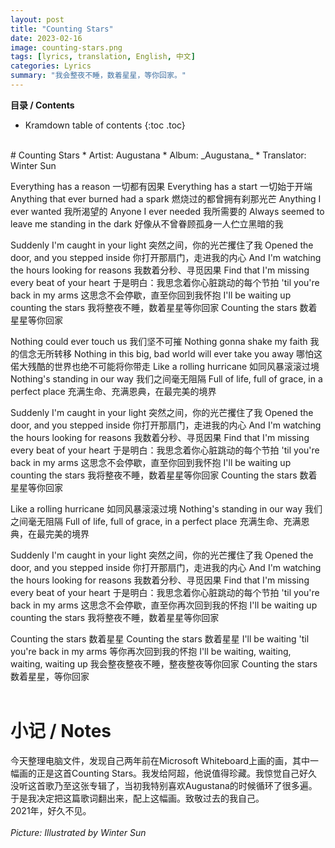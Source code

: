 ```yaml
---
layout: post
title: "Counting Stars"
date: 2023-02-16
image: counting-stars.png
tags: [lyrics, translation, English, 中文]
categories: Lyrics
summary: "我会整夜不睡，数着星星，等你回家。"
---
```


**目录 / Contents**
* Kramdown table of contents
{:toc .toc}
<br/>
# Counting Stars
* Artist: Augustana
* Album: _Augustana_
* Translator: Winter Sun

Everything has a reason 一切都有因果
Everything has a start 一切始于开端
Anything that ever burned had a spark 燃烧过的都曾拥有刹那光芒
Anything I ever wanted 我所渴望的
Anyone I ever needed 我所需要的
Always seemed to leave me standing in the dark 好像从不曾眷顾孤身一人伫立黑暗的我

Suddenly I'm caught in your light 突然之间，你的光芒攫住了我
Opened the door, and you stepped inside 你打开那扇门，走进我的内心
And I'm watching the hours looking for reasons 我数着分秒、寻觅因果
Find that I'm missing every beat of your heart 于是明白：我思念着你心脏跳动的每个节拍
'til you're back in my arms 这思念不会停歇，直至你回到我怀抱
I'll be waiting up counting the stars 我将整夜不睡，数着星星等你回家
Counting the stars 数着星星等你回家

Nothing could ever touch us 我们坚不可摧
Nothing gonna shake my faith 我的信念无所转移
Nothing in this big, bad world will ever take you away 哪怕这偌大残酷的世界也绝不可能将你带走
Like a rolling hurricane 如同风暴滚滚过境
Nothing's standing in our way 我们之间毫无阻隔
Full of life, full of grace, in a perfect place 充满生命、充满恩典，在最完美的境界

Suddenly I'm caught in your light 突然之间，你的光芒攫住了我
Opened the door, and you stepped inside 你打开那扇门，走进我的内心
And I'm watching the hours looking for reasons 我数着分秒、寻觅因果
Find that I'm missing every beat of your heart 于是明白：我思念着你心脏跳动的每个节拍
'til you're back in my arms 这思念不会停歇，直至你回到我怀抱
I'll be waiting up counting the stars 我将整夜不睡，数着星星等你回家
Counting the stars 数着星星等你回家

Like a rolling hurricane 如同风暴滚滚过境
Nothing's standing in our way 我们之间毫无阻隔
Full of life, full of grace, in a perfect place 充满生命、充满恩典，在最完美的境界

Suddenly I'm caught in your light 突然之间，你的光芒攫住了我
Opened the door, and you stepped inside 你打开那扇门，走进我的内心
And I'm watching the hours looking for reasons 我数着分秒、寻觅因果
Find that I'm missing every beat of your heart 于是明白：我思念着你心脏跳动的每个节拍
'til you're back in my arms 这思念不会停歇，直至你再次回到我的怀抱
I'll be waiting up counting the stars 我将整夜不睡，数着星星等你回家

Counting the stars 数着星星
Counting the stars 数着星星
I'll be waiting 'til you're back in my arms 等你再次回到我的怀抱
I'll be waiting, waiting, waiting, waiting up 我会整夜整夜不睡，整夜整夜等你回家
Counting the stars 数着星星，等你回家
<br/>
<br/>

# 小记 / Notes
今天整理电脑文件，发现自己两年前在Microsoft Whiteboard上画的画，其中一幅画的正是这首Counting Stars。我发给阿超，他说值得珍藏。我惊觉自己好久没听这首歌乃至这张专辑了，当初我特别喜欢Augustana的时候循环了很多遍。    
于是我决定把这篇歌词翻出来，配上这幅画。致敬过去的我自己。     
2021年，好久不见。    
<br/>
_Picture: Illustrated by Winter Sun_